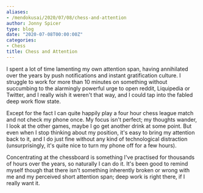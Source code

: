 ```yaml
---
aliases:
- /mendokusai/2020/07/08/chess-and-attention
author: Jonny Spicer
type: blog
date: "2020-07-08T00:00:00Z"
categories:
- Chess
title: Chess and Attention
---
```

I spent a lot of time lamenting my own attention span, having annihilated over the years by
push notifications and instant gratification culture. I struggle to work for more than 10
minutes on something without succumbing to the alarmingly powerful urge to open reddit,
Liquipedia or Twitter, and I really wish it weren't that way, and I could tap into the fabled
deep work flow state.

Except for the fact I can quite happily play a four hour chess league match and not check my
phone once. My focus isn't perfect; my thoughts wander, I look at the other games, maybe I go
get another drink at some point. But even when I stop thinking about my position, it's easy
to bring my attention back to it, and I do just fine without any kind of technological
distraction (unsurprisingly, it's quite nice to turn my phone off for a few hours).

Concentrating at the chessboard is something I've practised for thousands of hours over the
years, so naturally I can do it. It's been good to remind myself though that there isn't
something inherently broken or wrong with me and my perceived short attention span;
deep work is right there, if I really want it.
